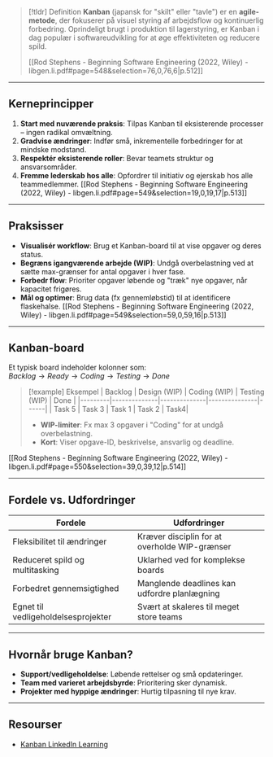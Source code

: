 >[!tldr] Definition
> **Kanban** (japansk for "skilt" eller "tavle") er en **agile-metode**, der fokuserer på visuel styring af arbejdsflow og kontinuerlig forbedring. Oprindeligt brugt i produktion til lagerstyring, er Kanban i dag populær i softwareudvikling for at øge effektiviteten og reducere spild.
>
> [[Rod Stephens - Beginning Software Engineering (2022, Wiley) - libgen.li.pdf#page=548&selection=76,0,76,6|p.512]]

---

## Kerneprincipper
1. **Start med nuværende praksis**: Tilpas Kanban til eksisterende processer – ingen radikal omvæltning.  
2. **Gradvise ændringer**: Indfør små, inkrementelle forbedringer for at mindske modstand.  
3. **Respektér eksisterende roller**: Bevar teamets struktur og ansvarsområder.  
4. **Fremme lederskab hos alle**: Opfordrer til initiativ og ejerskab hos alle teammedlemmer.
[[Rod Stephens - Beginning Software Engineering (2022, Wiley) - libgen.li.pdf#page=549&selection=19,0,19,17|p.513]]

---

## Praksisser
- **Visualisér workflow**: Brug et Kanban-board til at vise opgaver og deres status.  
- **Begræns igangværende arbejde (WIP)**: Undgå overbelastning ved at sætte max-grænser for antal opgaver i hver fase.  
- **Forbedr flow**: Prioriter opgaver løbende og "træk" nye opgaver, når kapacitet frigøres.  
- **Mål og optimer**: Brug data (fx gennemløbstid) til at identificere flaskehalse.
[[Rod Stephens - Beginning Software Engineering (2022, Wiley) - libgen.li.pdf#page=549&selection=59,0,59,16|p.513]]

---

## Kanban-board
Et typisk board indeholder kolonner som:  
$Backlog → Ready → Coding → Testing → Done$

>[!example] Eksempel
> | Backlog | Design (WIP) | Coding (WIP) | Testing (WIP) | Done |
> |---------|--------------|--------------|---------------|------|
> | Task 5  | Task 3       | Task 1       | Task 2        | Task4| 
>
>- **WIP-limiter**: Fx max 3 opgaver i "Coding" for at undgå overbelastning.  
>- **Kort**: Viser opgave-ID, beskrivelse, ansvarlig og deadline.

[[Rod Stephens - Beginning Software Engineering (2022, Wiley) - libgen.li.pdf#page=550&selection=39,0,39,12|p.514]]

---

## Fordele vs. Udfordringer

| **Fordele**                          | **Udfordringer**                          |
|---------------------------------------|--------------------------------------------|
| Fleksibilitet til ændringer           | Kræver disciplin for at overholde WIP-grænser |
| Reduceret spild og multitasking       | Uklarhed ved for komplekse boards          |
| Forbedret gennemsigtighed             | Manglende deadlines kan udfordre planlægning |
| Egnet til vedligeholdelsesprojekter   | Svært at skaleres til meget store teams     |

---

## Hvornår bruge Kanban?
- **Support/vedligeholdelse**: Løbende rettelser og små opdateringer.  
- **Team med varieret arbejdsbyrde**: Prioritering sker dynamisk.  
- **Projekter med hyppige ændringer**: Hurtig tilpasning til nye krav.

---

## Resourser
- [Kanban LinkedIn Learning](https://www.linkedin.com/learning/stay-lean-with-kanban/pitfalls-of-kanban?u=57075649)